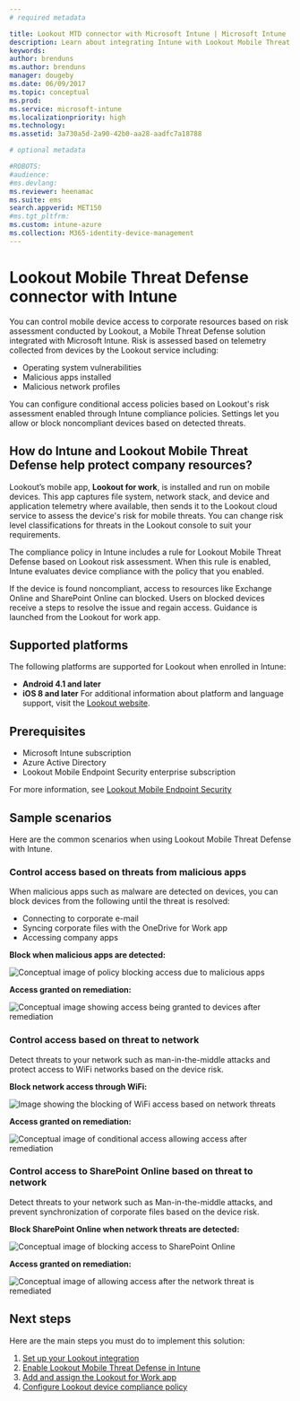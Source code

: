 ```yaml
---
# required metadata

title: Lookout MTD connector with Microsoft Intune | Microsoft Intune
description: Learn about integrating Intune with Lookout Mobile Threat Defense (MTD) to control mobile device access to your corporate resources.
keywords:
author: brenduns
ms.author: brenduns
manager: dougeby
ms.date: 06/09/2017
ms.topic: conceptual
ms.prod:
ms.service: microsoft-intune
ms.localizationpriority: high
ms.technology:
ms.assetid: 3a730a5d-2a90-42b0-aa28-aadfc7a18788

# optional metadata

#ROBOTS:
#audience:
#ms.devlang:
ms.reviewer: heenamac
ms.suite: ems
search.appverid: MET150
#ms.tgt_pltfrm:
ms.custom: intune-azure
ms.collection: M365-identity-device-management
---
```


# Lookout Mobile Threat Defense connector with Intune

You can control mobile device access to corporate resources based on risk assessment conducted by Lookout, a Mobile Threat Defense solution integrated with Microsoft Intune. Risk is assessed based on telemetry collected from devices by the Lookout service including:
- Operating system vulnerabilities
- Malicious apps installed
- Malicious network profiles

You can configure conditional access policies based on Lookout's risk assessment enabled through Intune compliance policies. Settings let you allow or block noncompliant devices based on detected threats.

## How do Intune and Lookout Mobile Threat Defense help protect company resources?
Lookout’s mobile app, **Lookout for work**, is installed and run on mobile devices. This app captures file system, network stack, and device and application telemetry where available, then sends it to the Lookout cloud service to assess the device's risk for mobile threats. You can change risk level classifications for threats in the Lookout console to suit your requirements.  

The compliance policy in Intune includes a rule for Lookout Mobile Threat Defense based on Lookout risk assessment. When this rule is enabled, Intune evaluates device compliance with the policy that you enabled.

If the device is found noncompliant, access to resources like Exchange Online and SharePoint Online can blocked. Users on blocked devices receive a steps to resolve the issue and regain access. Guidance is launched from the Lookout for work app.

## Supported platforms
The following platforms are supported for Lookout when enrolled in Intune:
* **Android 4.1 and later**
* **iOS 8 and later**
For additional information about platform and language support, visit the [Lookout website](https://personal.support.lookout.com/hc/articles/114094140253).

## Prerequisites
* Microsoft Intune subscription
* Azure Active Directory
* Lookout Mobile Endpoint Security enterprise subscription  

For more information, see [Lookout Mobile Endpoint Security](https://www.lookout.com/products/mobile-endpoint-security)

## Sample scenarios

Here are the common scenarios when using Lookout Mobile Threat Defense with Intune.

### Control access based on threats from malicious apps
When malicious apps such as malware are detected on devices, you can block devices from the following until the threat is resolved:
* Connecting to corporate e-mail
* Syncing corporate files with the OneDrive for Work app
* Accessing company apps

**Block when malicious apps are detected:**

![Conceptual image of policy blocking access due to malicious apps](./media/malicious-apps-blocked.png)

**Access granted on remediation:**

![Conceptual image showing access being granted to devices after remediation](./media/malicious-apps-unblocked.png)

### Control access based on threat to network
Detect threats to your network such as man-in-the-middle attacks and protect access to WiFi networks based on the device risk.

**Block network access through WiFi:**

![Image showing the blocking of WiFi access based on network threats](./media/network-wifi-blocked.png)

**Access granted on remediation:**

![Conceptual image of conditional access allowing access after remediation](./media/network-wifi-unblocked.png)
### Control access to SharePoint Online based on threat to network

Detect threats to your network such as Man-in-the-middle attacks, and prevent synchronization of corporate files based on the device risk.

**Block SharePoint Online when network threats are detected:**

![Conceptual image of blocking access to SharePoint Online](./media/network-spo-blocked.png)


**Access granted on remediation:**

![Conceptual image of allowing access after the network threat is remediated](./media/network-spo-unblocked.png)

## Next steps
Here are the main steps you must do to implement this solution:
1.	[Set up your Lookout integration](lookout-mtd-connector-integration.md)
2.	[Enable Lookout Mobile Threat Defense in Intune](mtd-connector-enable.md)
3.  [Add and assign the Lookout for Work app](mtd-apps-ios-app-configuration-policy-add-assign.md)
4.	[Configure Lookout device compliance policy](mtd-device-compliance-policy-create.md)
